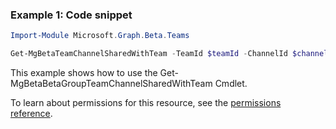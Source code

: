 ### Example 1: Code snippet

```powershellImport-Module Microsoft.Graph.Beta.Teams

Get-MgBetaTeamChannelSharedWithTeam -TeamId $teamId -ChannelId $channelId -SharedWithChannelTeamInfoId $sharedWithChannelTeamInfoId
```
This example shows how to use the Get-MgBetaBetaGroupTeamChannelSharedWithTeam Cmdlet.
To learn about permissions for this resource, see the [permissions reference](/graph/permissions-reference).

